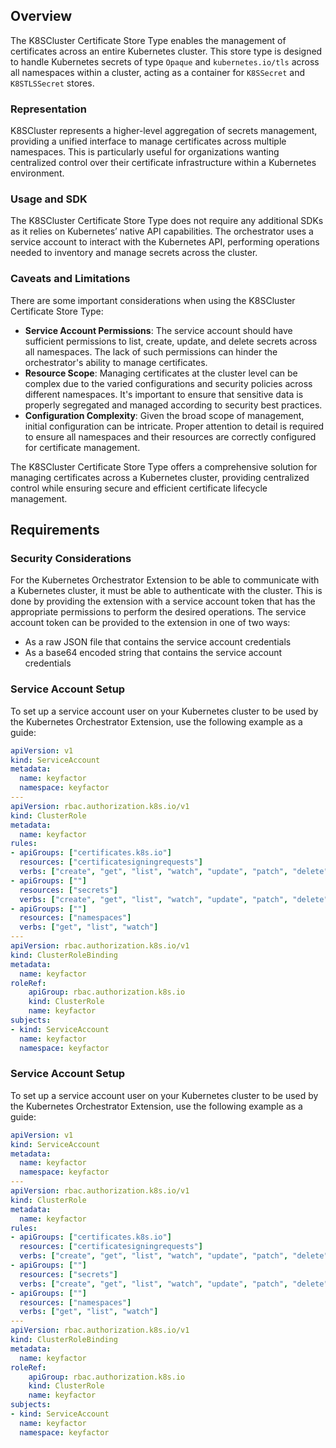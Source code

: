 ## Overview

The K8SCluster Certificate Store Type enables the management of certificates across an entire Kubernetes cluster. This store type is designed to handle Kubernetes secrets of type `Opaque` and `kubernetes.io/tls` across all namespaces within a cluster, acting as a container for `K8SSecret` and `K8STLSSecret` stores.

### Representation

K8SCluster represents a higher-level aggregation of secrets management, providing a unified interface to manage certificates across multiple namespaces. This is particularly useful for organizations wanting centralized control over their certificate infrastructure within a Kubernetes environment.

### Usage and SDK

The K8SCluster Certificate Store Type does not require any additional SDKs as it relies on Kubernetes’ native API capabilities. The orchestrator uses a service account to interact with the Kubernetes API, performing operations needed to inventory and manage secrets across the cluster.

### Caveats and Limitations

There are some important considerations when using the K8SCluster Certificate Store Type:

- **Service Account Permissions**: The service account should have sufficient permissions to list, create, update, and delete secrets across all namespaces. The lack of such permissions can hinder the orchestrator's ability to manage certificates.
- **Resource Scope**: Managing certificates at the cluster level can be complex due to the varied configurations and security policies across different namespaces. It's important to ensure that sensitive data is properly segregated and managed according to security best practices.
- **Configuration Complexity**: Given the broad scope of management, initial configuration can be intricate. Proper attention to detail is required to ensure all namespaces and their resources are correctly configured for certificate management.

The K8SCluster Certificate Store Type offers a comprehensive solution for managing certificates across a Kubernetes cluster, providing centralized control while ensuring secure and efficient certificate lifecycle management.

## Requirements

### Security Considerations
For the Kubernetes Orchestrator Extension to be able to communicate with a Kubernetes cluster, it must
be able to authenticate with the cluster.  This is done by providing the extension with a service account
token that has the appropriate permissions to perform the desired operations. The service account token
can be provided to the extension in one of two ways:
- As a raw JSON file that contains the service account credentials
- As a base64 encoded string that contains the service account credentials

### Service Account Setup
To set up a service account user on your Kubernetes cluster to be used by the Kubernetes Orchestrator Extension, use the following example as a guide:
```yaml
apiVersion: v1
kind: ServiceAccount
metadata:
  name: keyfactor
  namespace: keyfactor
---
apiVersion: rbac.authorization.k8s.io/v1
kind: ClusterRole
metadata:
  name: keyfactor
rules:
- apiGroups: ["certificates.k8s.io"]
  resources: ["certificatesigningrequests"]
  verbs: ["create", "get", "list", "watch", "update", "patch", "delete"]
- apiGroups: [""]
  resources: ["secrets"]
  verbs: ["create", "get", "list", "watch", "update", "patch", "delete"]
- apiGroups: [""]
  resources: ["namespaces"]
  verbs: ["get", "list", "watch"]
---
apiVersion: rbac.authorization.k8s.io/v1
kind: ClusterRoleBinding
metadata:
  name: keyfactor
roleRef:
    apiGroup: rbac.authorization.k8s.io
    kind: ClusterRole
    name: keyfactor
subjects:
- kind: ServiceAccount
  name: keyfactor
  namespace: keyfactor
```

### Service Account Setup
To set up a service account user on your Kubernetes cluster to be used by the Kubernetes Orchestrator Extension, use the following example as a guide:
```yaml
apiVersion: v1
kind: ServiceAccount
metadata:
  name: keyfactor
  namespace: keyfactor
---
apiVersion: rbac.authorization.k8s.io/v1
kind: ClusterRole
metadata:
  name: keyfactor
rules:
- apiGroups: ["certificates.k8s.io"]
  resources: ["certificatesigningrequests"]
  verbs: ["create", "get", "list", "watch", "update", "patch", "delete"]
- apiGroups: [""]
  resources: ["secrets"]
  verbs: ["create", "get", "list", "watch", "update", "patch", "delete"]
- apiGroups: [""]
  resources: ["namespaces"]
  verbs: ["get", "list", "watch"]
---
apiVersion: rbac.authorization.k8s.io/v1
kind: ClusterRoleBinding
metadata:
  name: keyfactor
roleRef:
    apiGroup: rbac.authorization.k8s.io
    kind: ClusterRole
    name: keyfactor
subjects:
- kind: ServiceAccount
  name: keyfactor
  namespace: keyfactor
```

